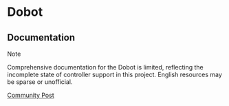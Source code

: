 # Dobot

## Documentation

> [!Note]
> Comprehensive documentation for the Dobot is limited, reflecting the incomplete state of controller support in this project. English resources may be sparse or unofficial.

[Community Post](https://www.littlechip.co.nz/blog/communicating-with-the-dobot-magician-using-raw-protocol)